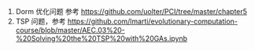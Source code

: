 1. Dorm 优化问题 参考 https://github.com/uolter/PCI/tree/master/chapter5
2. TSP 问题，参考 https://github.com/lmarti/evolutionary-computation-course/blob/master/AEC.03%20-%20Solving%20the%20TSP%20with%20GAs.ipynb
